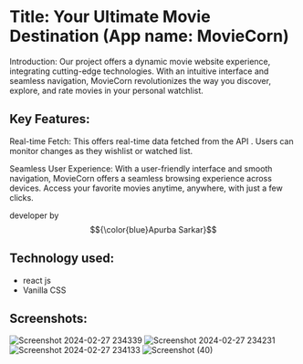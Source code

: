 # Title: Your Ultimate Movie Destination (App name: MovieCorn)

Introduction:
Our project offers a dynamic movie website experience, integrating cutting-edge technologies. With an intuitive interface and seamless navigation, MovieCorn revolutionizes the way you discover, explore, and rate movies in your personal watchlist.

## Key Features:

Real-time Fetch: This offers  real-time data fetched from the API . Users can monitor changes as they wishlist or watched list.

 Seamless User Experience:  With a user-friendly interface and smooth navigation, MovieCorn offers a seamless browsing experience across devices. Access your favorite movies anytime, anywhere, with just a few clicks.

developer by  $${\color{blue}Apurba Sarkar}$$ 

## Technology used:
- react js
- Vanilla CSS


## Screenshots: 
![Screenshot 2024-02-27 234339](https://github.com/apurba-sarkar/movicorn/assets/127435292/39c83fe7-4edb-4c73-88f8-389f4a554288)
![Screenshot 2024-02-27 234231](https://github.com/apurba-sarkar/movicorn/assets/127435292/7e26fae4-d87f-486b-bb55-a27df24157cb)
![Screenshot 2024-02-27 234133](https://github.com/apurba-sarkar/movicorn/assets/127435292/448f70cd-e8ea-42c0-8b1a-0e2915094fee)
![Screenshot (40)](https://github.com/apurba-sarkar/movicorn/assets/127435292/50ea32a3-56b4-493b-a67c-c409f91d172c)
